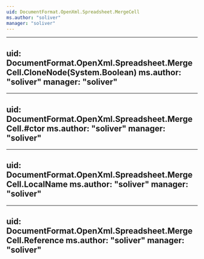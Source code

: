 ```yaml
---
uid: DocumentFormat.OpenXml.Spreadsheet.MergeCell
ms.author: "soliver"
manager: "soliver"
---
```


---
uid: DocumentFormat.OpenXml.Spreadsheet.MergeCell.CloneNode(System.Boolean)
ms.author: "soliver"
manager: "soliver"
---

---
uid: DocumentFormat.OpenXml.Spreadsheet.MergeCell.#ctor
ms.author: "soliver"
manager: "soliver"
---

---
uid: DocumentFormat.OpenXml.Spreadsheet.MergeCell.LocalName
ms.author: "soliver"
manager: "soliver"
---

---
uid: DocumentFormat.OpenXml.Spreadsheet.MergeCell.Reference
ms.author: "soliver"
manager: "soliver"
---

